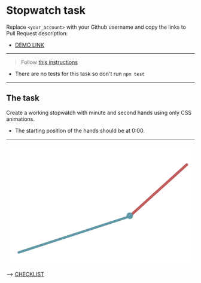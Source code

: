 # Stopwatch task
Replace `<your_account>` with your Github username and copy the links to Pull Request description:
- [DEMO LINK](https://provolovskyi-illia.github.io/layout_stop-watch/)

___
> Follow [this instructions](https://github.com/mate-academy/layout_task-guideline#how-to-solve-the-layout-tasks-on-github)

- There are no tests for this task so don't run `npm test`
___

## The task
Create a working stopwatch with minute and second hands using only CSS animations.
- The starting position of the hands should be at 0:00.
---
![demo](stopwatch.png)

--> [CHECKLIST](https://github.com/mate-academy/layout_stop-watch/blob/master/checklist.md)
